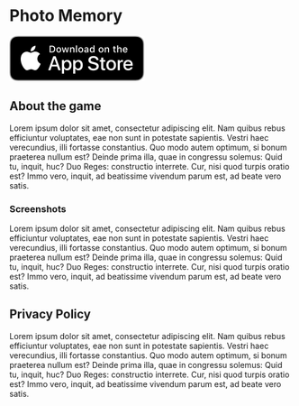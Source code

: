 # Photo Memory

[![Download on AppStore](images/AppStoreBadge.svg)](https://apps.apple.com/us/app/photo-memory/id1607756335)

## About the game

Lorem ipsum dolor sit amet, consectetur adipiscing elit. Nam quibus rebus efficiuntur voluptates, eae non sunt in potestate sapientis. Vestri haec verecundius, illi fortasse constantius. Quo modo autem optimum, si bonum praeterea nullum est? Deinde prima illa, quae in congressu solemus: Quid tu, inquit, huc? Duo Reges: constructio interrete. Cur, nisi quod turpis oratio est? Immo vero, inquit, ad beatissime vivendum parum est, ad beate vero satis.

### Screenshots

Lorem ipsum dolor sit amet, consectetur adipiscing elit. Nam quibus rebus efficiuntur voluptates, eae non sunt in potestate sapientis. Vestri haec verecundius, illi fortasse constantius. Quo modo autem optimum, si bonum praeterea nullum est? Deinde prima illa, quae in congressu solemus: Quid tu, inquit, huc? Duo Reges: constructio interrete. Cur, nisi quod turpis oratio est? Immo vero, inquit, ad beatissime vivendum parum est, ad beate vero satis.

## Privacy Policy

Lorem ipsum dolor sit amet, consectetur adipiscing elit. Nam quibus rebus efficiuntur voluptates, eae non sunt in potestate sapientis. Vestri haec verecundius, illi fortasse constantius. Quo modo autem optimum, si bonum praeterea nullum est? Deinde prima illa, quae in congressu solemus: Quid tu, inquit, huc? Duo Reges: constructio interrete. Cur, nisi quod turpis oratio est? Immo vero, inquit, ad beatissime vivendum parum est, ad beate vero satis.
